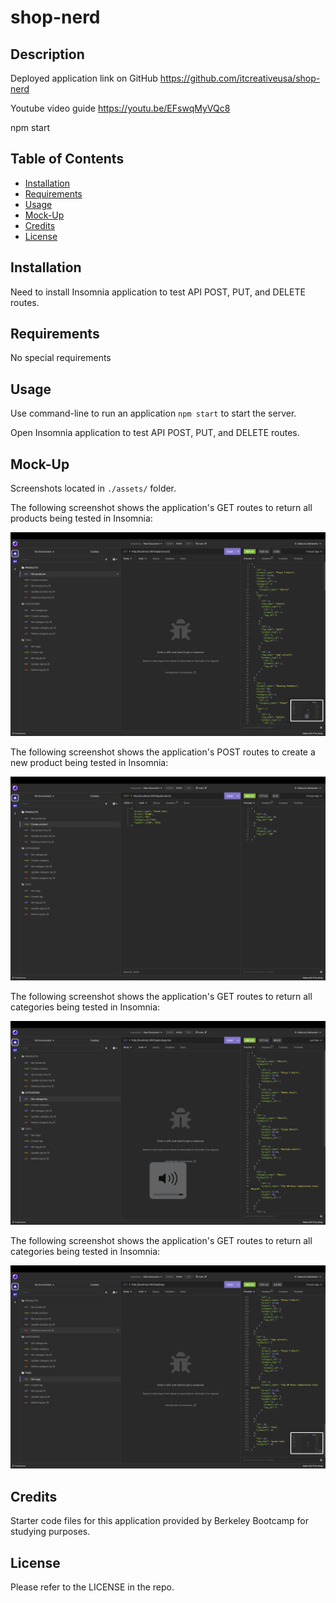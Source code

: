 # shop-nerd

## Description

Deployed application link on GitHub
https://github.com/itcreativeusa/shop-nerd

Youtube video guide
https://youtu.be/EFswqMyVQc8

npm start

## Table of Contents

- [Installation](#installation)
- [Requirements](#requirements)
- [Usage](#usage)
- [Mock-Up](#mock-up)
- [Credits](#credits)
- [License](#license)

## Installation

Need to install Insomnia application to test API POST, PUT, and DELETE routes.

## Requirements

No special requirements

## Usage

Use command-line to run an application `npm start` to start the server.

Open Insomnia application to test API POST, PUT, and DELETE routes.

## Mock-Up

Screenshots located in `./assets/` folder.

The following screenshot shows the application's GET routes to return all products being tested in Insomnia:

![Get products](./assets/get-products.png)

The following screenshot shows the application's POST routes to create a new product being tested in Insomnia:

![Create new product](./assets/create-new-product.png)

The following screenshot shows the application's GET routes to return all categories being tested in Insomnia:

![Get categories](./assets/get-categories.png)

The following screenshot shows the application's GET routes to return all categories being tested in Insomnia:

![Get tags](./assets/get-tags.png)

## Credits

Starter code files for this application provided by Berkeley Bootcamp for studying purposes.

## License

Please refer to the LICENSE in the repo.
